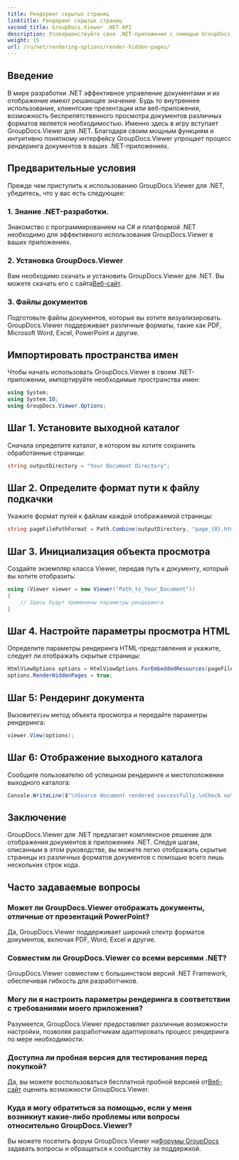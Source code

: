 ```yaml
---
title: Рендеринг скрытых страниц
linktitle: Рендеринг скрытых страниц
second_title: GroupDocs.Viewer .NET API
description: Усовершенствуйте свое .NET-приложение с помощью GroupDocs.Viewer для плавного рендеринга документов. Следуйте нашему пошаговому руководству, чтобы без труда отображать скрытые страницы.
weight: 15
url: /ru/net/rendering-options/render-hidden-pages/
---
```

## Введение
В мире разработки .NET эффективное управление документами и их отображение имеют решающее значение. Будь то внутреннее использование, клиентские презентации или веб-приложения, возможность беспрепятственного просмотра документов различных форматов является необходимостью. Именно здесь в игру вступает GroupDocs.Viewer для .NET. Благодаря своим мощным функциям и интуитивно понятному интерфейсу GroupDocs.Viewer упрощает процесс рендеринга документов в ваших .NET-приложениях.
## Предварительные условия
Прежде чем приступить к использованию GroupDocs.Viewer для .NET, убедитесь, что у вас есть следующее:
### 1. Знание .NET-разработки.
Знакомство с программированием на C# и платформой .NET необходимо для эффективного использования GroupDocs.Viewer в ваших приложениях.
### 2. Установка GroupDocs.Viewer
 Вам необходимо скачать и установить GroupDocs.Viewer для .NET. Вы можете скачать его с сайта[Веб-сайт](https://releases.groupdocs.com/viewer/net/).
### 3. Файлы документов
Подготовьте файлы документов, которые вы хотите визуализировать. GroupDocs.Viewer поддерживает различные форматы, такие как PDF, Microsoft Word, Excel, PowerPoint и другие.

## Импортировать пространства имен
Чтобы начать использовать GroupDocs.Viewer в своем .NET-приложении, импортируйте необходимые пространства имен:
```csharp
using System;
using System.IO;
using GroupDocs.Viewer.Options;
```
## Шаг 1. Установите выходной каталог
Сначала определите каталог, в котором вы хотите сохранить обработанные страницы:
```csharp
string outputDirectory = "Your Document Directory";
```
## Шаг 2. Определите формат пути к файлу подкачки
Укажите формат путей к файлам каждой отображаемой страницы:
```csharp
string pageFilePathFormat = Path.Combine(outputDirectory, "page_{0}.html");
```
## Шаг 3. Инициализация объекта просмотра
Создайте экземпляр класса Viewer, передав путь к документу, который вы хотите отобразить:
```csharp
using (Viewer viewer = new Viewer("Path_to_Your_Document"))
{
    // Здесь будут применены параметры рендеринга
}
```
## Шаг 4. Настройте параметры просмотра HTML
Определите параметры рендеринга HTML-представления и укажите, следует ли отображать скрытые страницы:
```csharp
HtmlViewOptions options = HtmlViewOptions.ForEmbeddedResources(pageFilePathFormat);
options.RenderHiddenPages = true;
```
## Шаг 5: Рендеринг документа
 Вызовите`View` метод объекта просмотра и передайте параметры рендеринга:
```csharp
viewer.View(options);
```
## Шаг 6: Отображение выходного каталога
Сообщите пользователю об успешном рендеринге и местоположении выходного каталога:
```csharp
Console.WriteLine($"\nSource document rendered successfully.\nCheck output in {outputDirectory}.");
```

## Заключение
GroupDocs.Viewer для .NET предлагает комплексное решение для отображения документов в приложениях .NET. Следуя шагам, описанным в этом руководстве, вы можете легко отображать скрытые страницы из различных форматов документов с помощью всего лишь нескольких строк кода.
## Часто задаваемые вопросы
### Может ли GroupDocs.Viewer отображать документы, отличные от презентаций PowerPoint?
Да, GroupDocs.Viewer поддерживает широкий спектр форматов документов, включая PDF, Word, Excel и другие.
### Совместим ли GroupDocs.Viewer со всеми версиями .NET?
GroupDocs.Viewer совместим с большинством версий .NET Framework, обеспечивая гибкость для разработчиков.
### Могу ли я настроить параметры рендеринга в соответствии с требованиями моего приложения?
Разумеется, GroupDocs.Viewer предоставляет различные возможности настройки, позволяя разработчикам адаптировать процесс рендеринга по мере необходимости.
### Доступна ли пробная версия для тестирования перед покупкой?
Да, вы можете воспользоваться бесплатной пробной версией от[Веб-сайт](https://releases.groupdocs.com/) оценить возможности GroupDocs.Viewer.
### Куда я могу обратиться за помощью, если у меня возникнут какие-либо проблемы или вопросы относительно GroupDocs.Viewer?
 Вы можете посетить форум GroupDocs.Viewer на[Форумы GroupDocs](https://forum.groupdocs.com/c/viewer/9) задавать вопросы и обращаться к сообществу за поддержкой.